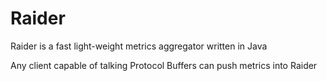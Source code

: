 Raider
======

Raider is a fast light-weight metrics aggregator written in Java

Any client capable of talking Protocol Buffers can push metrics into Raider
